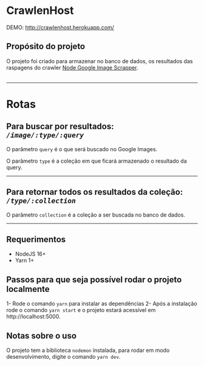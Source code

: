 # **CrawlenHost**

DEMO: <a href="http://crawlenhost.herokuapp.com/" target="_blank">http://crawlenhost.herokuapp.com/</a>

## **Propósito do projeto**

O projeto foi criado para armazenar no banco de dados, os resultados das raspagens do crawler <a href="https://github.com/eduardopinheiromr/node-google-image-scrapper" target="_blank">Node Google Image Scrapper</a>.
<br/>
<br/>

<hr/>

# **Rotas**

## **Para buscar por resultados: <br/> _`/image/:type/:query`_**

O parâmetro `query` é o que será buscado no Google Images.

O parâmetro `type` é a coleção em que ficará armazenado o resultado da query.

<hr/>

## **Para retornar todos os resultados da coleção: <br/>_`/type/:collection`_**

O parâmetro `collection` é a coleção a ser buscada no banco de dados.

<hr/>

## Requerimentos

- NodeJS 16+
- Yarn 1+

## Passos para que seja possível rodar o projeto localmente

1- Rode o comando `yarn` para instalar as dependências
2- Após a instalação rode o comando `yarn start` e o projeto estará acessível em http://localhost:5000.

## Notas sobre o uso

O projeto tem a biblioteca `nodemon` instalada, para rodar em modo desenvolvimento, digite o comando `yarn dev`.
